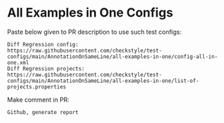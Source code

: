 # All Examples in One Configs
Paste below given to PR description to use such test configs:
```
Diff Regression config: https://raw.githubusercontent.com/checkstyle/test-configs/main/AnnotationOnSameLine/all-examples-in-one/config-all-in-one.xml
Diff Regression projects: https://raw.githubusercontent.com/checkstyle/test-configs/main/AnnotationOnSameLine/all-examples-in-one/list-of-projects.properties
```
Make comment in PR:
```
Github, generate report
```
